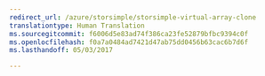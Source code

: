 ```yaml
---
redirect_url: /azure/storsimple/storsimple-virtual-array-clone
translationtype: Human Translation
ms.sourcegitcommit: f6006d5e83ad74f386ca23fe52879bfbc9394c0f
ms.openlocfilehash: f0a7a0484ad7421d47ab75dd0456b63cac6b7d6f
ms.lasthandoff: 05/03/2017

---
```

